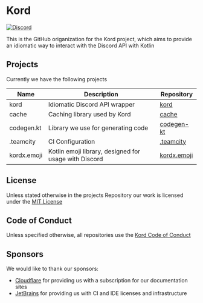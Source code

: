 # Kord
[![Discord](https://img.shields.io/discord/556525343595298817.svg?color=&label=Kord&logo=discord&style=for-the-badge)](https://discord.gg/6jcx5ev)

This is the GitHub origanization for the Kord project, which aims to provide an idiomatic way to interact with the Discord API with Kotlin

## Projects

Currently we have the following projects

| Name        | Description                                           | Repository                                            |
| ----------- | ----------------------------------------------------- | ----------------------------------------------------- |
| kord        | Idiomatic Discord API wrapper                         | [kord](https://github.com/kordlib/kord)               |
| cache       | Caching library used by Kord                          | [cache](https://github.com/kordlib/cache)             |
| codegen.kt  | Library we use for generating code                    | [codegen-kt](https://github.com/kordlib/codegen-kt)   |
| .teamcity   | CI Configuration                                      | [.teamcity](https://github.com/kordlib/.teamcity)     |
| kordx.emoji | Kotlin emoji library, designed for usage with Discord | [kordx.emoji](https://github.com/kordlib/kordx.emoji) |

## License

Unless stated otherwise in the projects Repository our work is licensed under the [MIT License](https://choosealicense.com/licenses/mit/)

## Code of Conduct
Unless specified otherwise, all repositories use the [Kord Code of Conduct](CODE_OF_CONDUCT.md)

## Sponsors
We would like to thank our sponsors:
- [Cloudflare](https://cloudflare.com/) for providing us with a subscription for our documentation sites
- [JetBrains](https://jb.gg/OpenSourceSupport) for providing us with CI and IDE licenses and infrastructure

